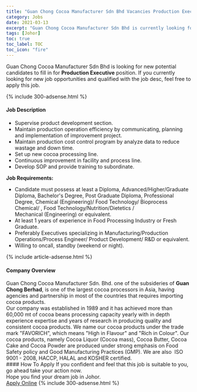 ```yaml
---
title: "Guan Chong Cocoa Manufacturer Sdn Bhd Vacancies Production Executive" 
category: Jobs 
date: 2021-03-13 
excerpt: "Guan Chong Cocoa Manufacturer Sdn Bhd is currently looking for suitable person to fill in the Production Executive which based in Johor" 
tags: [Johor] 
toc: true 
toc_label: TOC 
toc_icon: "fire" 
--- 
```


<p>Guan Chong Cocoa Manufacturer Sdn Bhd is looking for new potential candidates to fill in for <b>Production Executive</b> position. If you currently looking for new job opportunities and qualified with the job desc, feel free to apply this job.
</p>{% include 300-adsense.html %} 
<div><div><h4>Job Description</h4></div><div><div><span><div><ul><li>Supervise product development section.</li><li>Maintain production operation efficiency by communicating, planning and implementation of improvement project.</li><li>Maintain production cost control program by analyze data to reduce wastage and down time.</li><li>Set up new cocoa processing line.</li><li>Continuous improvement in facility and process line.</li><li>Develop SOP and provide training to subordinate.</li></ul><p><strong>Job Requirements:</strong></p><ul><li>Candidate must possess at least a Diploma, Advanced/Higher/Graduate Diploma, Bachelor's Degree, Post Graduate Diploma, Professional Degree, Chemical (Engineering)/ Food Technology/ Bioprocess Chemical/ , Food&#160;Technology/Nutrition/Dietetics / Mechanical&#160;(Engineering) or equivalent.</li><li>At least 1 years of experience in Food Processing Industry or Fresh Graduate.</li><li>Preferably Executives specializing in Manufacturing/Production Operations/Process Engineer/ Product Development/ R&amp;D or equivalent.</li><li>Willing to oncall, standby (weekend or night).</li></ul></div></span></div></div></div> 
{% include article-adsense.html %} 
<div><div><h4>Company Overview</h4></div><div><div><span><div><div>
<div>Guan Chong Cocoa Manufacturer Sdn. Bhd. one of the subsideries of <strong>Guan Chong Berhad</strong>, is one of the largest cocoa processors in Asia, having agencies and partnership in most of the countries that requires importing cocoa products.</div>
<div>Our company was established in 1989 and it has achieved more than 60,000 mt of cocoa beans processing capacity yearly with in depth experience expertise and years of research in producing quality and consistent cocoa products. We name our cocoa products under the trade mark "FAVORICH", which means "High in Flavour" and "Rich in Colour". Our cocoa products, namely Cocoa Liquor (Cocoa mass), Cocoa Butter, Cocoa Cake and Cocoa Powder are produced under strong emphasis on Food Safety policy and Good Manufacturing Practices (GMP). We are also&#160; ISO 9001 - 2008, HACCP, HALAL and KOSHER certified.</div>
</div></div></span></div></div></div> 
#### How To Apply 
If you confident and feel that this job is suitable to you, go ahead take your action now. <br/> 
Hope you find your dream job in Johor. <br/> 
<a href="https://www.jobstreet.com.my/en/job/production-executive-4505619?jobId=jobstreet-my-job-4505619&" class="btn btn--info" target="_blank" rel="nofollow noopenner">Apply Online</a> 
{% include 300-adsense.html %} 